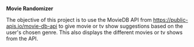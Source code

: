 **Movie Randomizer**

The objective of this project is to use the MovieDB API from https://public-apis.io/movie-db-api to give movie or tv show suggestions based on the user's chosen genre. This also displays the different movies or tv shows from the API.